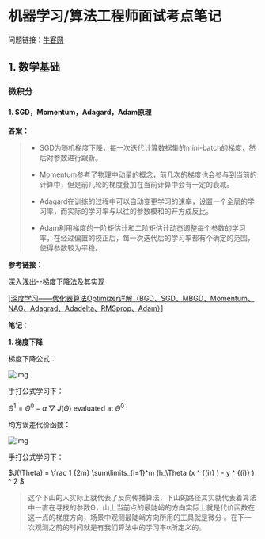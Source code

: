 # 机器学习/算法工程师面试考点笔记

问题链接：[牛客网](<https://www.nowcoder.com/tutorial/95/a785d36cf4264dfa93c3de133d0bb339>)

## 1. 数学基础

### 微积分

#### 1. SGD，Momentum，Adagard，Adam原理

**答案：**

> - SGD为随机梯度下降，每一次迭代计算数据集的mini-batch的梯度，然后对参数进行跟新。
>
> - Momentum参考了物理中动量的概念，前几次的梯度也会参与到当前的计算中，但是前几轮的梯度叠加在当前计算中会有一定的衰减。
>
> - Adagard在训练的过程中可以自动变更学习的速率，设置一个全局的学习率，而实际的学习率与以往的参数模和的开方成反比。
>
> - Adam利用梯度的一阶矩估计和二阶矩估计动态调整每个参数的学习率，在经过偏置的校正后，每一次迭代后的学习率都有个确定的范围，使得参数较为平稳。

**参考链接：**

[深入浅出--梯度下降法及其实现](<https://www.jianshu.com/p/c7e642877b0e>)

[[深度学习——优化器算法Optimizer详解（BGD、SGD、MBGD、Momentum、NAG、Adagrad、Adadelta、RMSprop、Adam）](https://www.cnblogs.com/guoyaohua/p/8542554.html)]

**笔记：**

**1. 梯度下降**

梯度下降公式：

![img](https://upload-images.jianshu.io/upload_images/1234352-f20521a962005299.png?imageMogr2/auto-orient/strip%7CimageView2/2/w/1000/format/webp)

手打公式学习下：

$\Theta^1 = \Theta^0 - \alpha \bigtriangledown J(\Theta)$	evaluated at $\Theta^0$

均方误差代价函数：

![img](https://upload-images.jianshu.io/upload_images/1234352-4e4000e69f05af7b.png?imageMogr2/auto-orient/strip%7CimageView2/2/w/451/format/webp)

手打公式学习下：

$J(\Theta) = \frac 1 {2m} 
\sum\limits_{i=1}^m (h_\Theta (x ^ {(i)} ) - y ^ {(i)} ) ^ 2 $

> 这个下山的人实际上就代表了反向传播算法，下山的路径其实就代表着算法中一直在寻找的参数Θ，山上当前点的最陡峭的方向实际上就是代价函数在这一点的梯度方向，场景中观测最陡峭方向所用的工具就是微分 。在下一次观测之前的时间就是有我们算法中的学习率α所定义的。